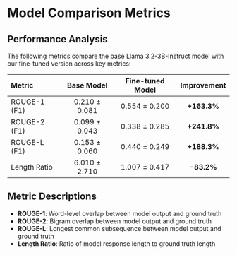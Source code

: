 # Model Comparison Metrics

## Performance Analysis

The following metrics compare the base Llama 3.2-3B-Instruct model with our fine-tuned version across key metrics:

| Metric | Base Model | Fine-tuned Model | Improvement |
|:-------|:----------:|:----------------:|:-----------:|
| ROUGE-1 (F1) | 0.210 ± 0.081 | 0.554 ± 0.200 | **+163.3%** |
| ROUGE-2 (F1) | 0.099 ± 0.043 | 0.338 ± 0.285 | **+241.8%** |
| ROUGE-L (F1) | 0.153 ± 0.060 | 0.440 ± 0.249 | **+188.3%** |
| Length Ratio | 6.010 ± 2.710 | 1.007 ± 0.417 | **-83.2%** |


## Metric Descriptions

- **ROUGE-1**: Word-level overlap between model output and ground truth
- **ROUGE-2**: Bigram overlap between model output and ground truth
- **ROUGE-L**: Longest common subsequence between model output and ground truth
- **Length Ratio**: Ratio of model response length to ground truth length
